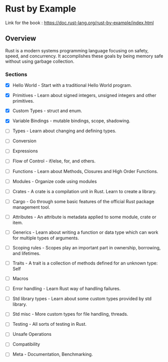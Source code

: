 # Rust by Example

Link for the book : https://doc.rust-lang.org/rust-by-example/index.html

## Overview

Rust is a modern systems programming language focusing on safety, speed, and concurrency. It accomplishes these goals by being memory safe without using garbage collection.

### Sections

- [x] Hello World - Start with a traditional Hello World program.

- [x] Primitives - Learn about signed integers, unsigned integers and other primitives.

- [x] Custom Types - struct and enum.

- [x] Variable Bindings - mutable bindings, scope, shadowing.

- [ ] Types - Learn about changing and defining types.

- [ ] Conversion

- [ ] Expressions

- [ ] Flow of Control - if/else, for, and others.

- [ ] Functions - Learn about Methods, Closures and High Order Functions.

- [ ] Modules - Organize code using modules

- [ ] Crates - A crate is a compilation unit in Rust. Learn to create a library.

- [ ] Cargo - Go through some basic features of the official Rust package management tool.

- [ ] Attributes - An attribute is metadata applied to some module, crate or item.

- [ ] Generics - Learn about writing a function or data type which can work for multiple types of arguments.

- [ ] Scoping rules - Scopes play an important part in ownership, borrowing, and lifetimes.

- [ ] Traits - A trait is a collection of methods defined for an unknown type: Self

- [ ] Macros

- [ ] Error handling - Learn Rust way of handling failures.

- [ ] Std library types - Learn about some custom types provided by std library.

- [ ] Std misc - More custom types for file handling, threads.

- [ ] Testing - All sorts of testing in Rust.

- [ ] Unsafe Operations

- [ ] Compatibility

- [ ] Meta - Documentation, Benchmarking.
